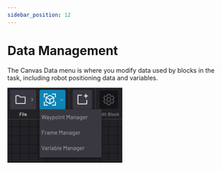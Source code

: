 ```yaml
---
sidebar_position: 12
---
```


# Data Management

The Canvas Data menu is where you modify data used by blocks in the task, including robot positioning data and variables.

![](../Images/TaskCanvas/DataMenu.png)


